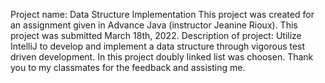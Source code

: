 Project name: Data Structure Implementation
This project was created for an assignment given in Advance Java (instructor Jeanine Rioux). 
This project was submitted March 18th, 2022. 
Description of project: Utilize IntelliJ to develop and implement a data structure through vigorous test driven development.
In this project doubly linked list was choosen.
Thank you to my classmates for the feedback and assisting me.
